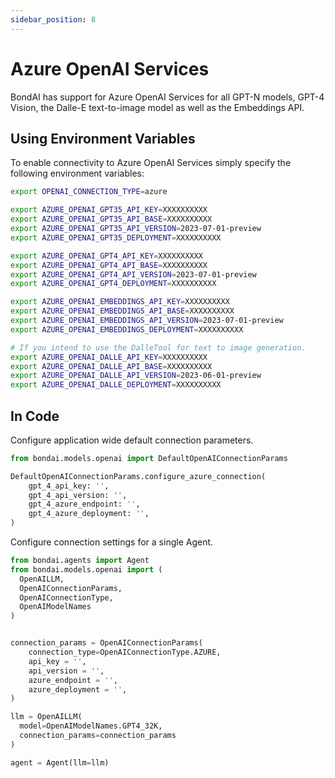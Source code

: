 ```yaml
---
sidebar_position: 8
---
```


# Azure OpenAI Services

BondAI has support for Azure OpenAI Services for all GPT-N models, GPT-4 Vision, the Dalle-E text-to-image model as well as the Embeddings API.

## Using Environment Variables

To enable connectivity to Azure OpenAI Services simply specify the following environment variables:

```bash
export OPENAI_CONNECTION_TYPE=azure

export AZURE_OPENAI_GPT35_API_KEY=XXXXXXXXXX
export AZURE_OPENAI_GPT35_API_BASE=XXXXXXXXXX
export AZURE_OPENAI_GPT35_API_VERSION=2023-07-01-preview
export AZURE_OPENAI_GPT35_DEPLOYMENT=XXXXXXXXXX

export AZURE_OPENAI_GPT4_API_KEY=XXXXXXXXXX
export AZURE_OPENAI_GPT4_API_BASE=XXXXXXXXXX
export AZURE_OPENAI_GPT4_API_VERSION=2023-07-01-preview
export AZURE_OPENAI_GPT4_DEPLOYMENT=XXXXXXXXXX

export AZURE_OPENAI_EMBEDDINGS_API_KEY=XXXXXXXXXX
export AZURE_OPENAI_EMBEDDINGS_API_BASE=XXXXXXXXXX
export AZURE_OPENAI_EMBEDDINGS_API_VERSION=2023-07-01-preview
export AZURE_OPENAI_EMBEDDINGS_DEPLOYMENT=XXXXXXXXXX

# If you intend to use the DalleTool for text to image generation.
export AZURE_OPENAI_DALLE_API_KEY=XXXXXXXXXX
export AZURE_OPENAI_DALLE_API_BASE=XXXXXXXXXX
export AZURE_OPENAI_DALLE_API_VERSION=2023-06-01-preview
export AZURE_OPENAI_DALLE_DEPLOYMENT=XXXXXXXXXX
```

## In Code

Configure application wide default connection parameters.

```python
from bondai.models.openai import DefaultOpenAIConnectionParams

DefaultOpenAIConnectionParams.configure_azure_connection(
    gpt_4_api_key: '',
    gpt_4_api_version: '',
    gpt_4_azure_endpoint: '',
    gpt_4_azure_deployment: '',
)
```

Configure connection settings for a single Agent.

```python
from bondai.agents import Agent
from bondai.models.openai import (
  OpenAILLM,
  OpenAIConnectionParams, 
  OpenAIConnectionType,
  OpenAIModelNames
)


connection_params = OpenAIConnectionParams(
    connection_type=OpenAIConnectionType.AZURE,
    api_key = '',
    api_version = '',
    azure_endpoint = '',
    azure_deployment = '',
)

llm = OpenAILLM(
  model=OpenAIModelNames.GPT4_32K,
  connection_params=connection_params
)

agent = Agent(llm=llm)
```